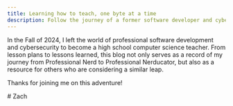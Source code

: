 ```yaml
---
title: Learning how to teach, one byte at a time
description: Follow the journey of a former software developer and cybersecurity expert as he transitions from maximizing shareholder value to teaching high school computer science.
---
```

In the Fall of 2024, I left the world of professional software development and cybersecurity to become a high school computer science teacher. From lesson plans to lessons learned, this blog not only serves as a record of my journey from Professional Nerd to Professional Nerducator, but also as a resource for others who are considering a similar leap.

Thanks for joining me on this adventure!

\# Zach